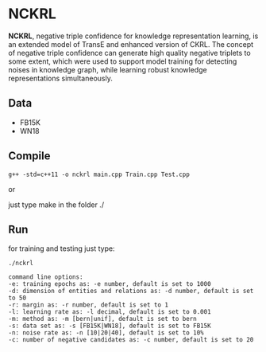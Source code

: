# NCKRL

**NCKRL**, negative triple confidence for knowledge representation learning, is an extended model of TransE and enhanced version of CKRL. The concept of negative triple confidence can generate high quality negative triplets to some extent, which were used to support model training for detecting noises in knowledge graph, while learning robust knowledge representations simultaneously.

## Data

- FB15K
- WN18

## Compile

```
g++ -std=c++11 -o nckrl main.cpp Train.cpp Test.cpp
```

or

just type make in the folder ./

## Run

for training and testing just type:

```
./nckrl

command line options:
-e: training epochs as: -e number, default is set to 1000
-d: dimension of entities and relations as: -d number, default is set to 50
-r: margin as: -r number, default is set to 1
-l: learning rate as: -l decimal, default is set to 0.001
-m: method as: -m [bern|unif], default is set to bern
-s: data set as: -s [FB15K|WN18], default is set to FB15K
-n: noise rate as: -n [10|20|40], default is set to 10%
-c: number of negative candidates as: -c number, default is set to 20
```

